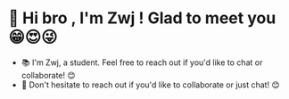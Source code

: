 # 👋 Hi bro , I'm Zwj ! Glad to meet you 😁😍😜
 
- 📚 I'm Zwj, a student. Feel free to reach out if you'd like to chat or collaborate! 😊
- 💬 Don't hesitate to reach out if you'd like to collaborate or just chat! 😊
 
 
<!--END_SECTION:waka-->
